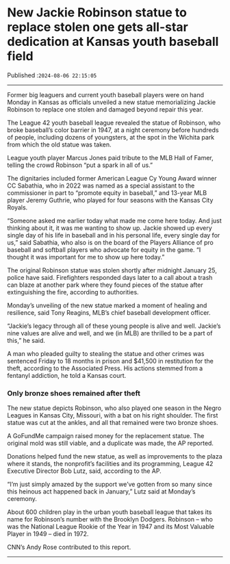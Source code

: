 # New Jackie Robinson statue to replace stolen one gets all-star dedication at Kansas youth baseball field

Published :`2024-08-06 22:15:05`

---

Former big leaguers and current youth baseball players were on hand Monday in Kansas as officials unveiled a new statue memorializing Jackie Robinson to replace one stolen and damaged beyond repair this year.

The League 42 youth baseball league revealed the statue of Robinson, who broke baseball’s color barrier in 1947, at a night ceremony before hundreds of people, including dozens of youngsters, at the spot in the Wichita park from which the old statue was taken.

League youth player Marcus Jones paid tribute to the MLB Hall of Famer, telling the crowd Robinson “put a spark in all of us.”

The dignitaries included former American League Cy Young Award winner CC Sabathia, who in 2022 was named as a special assistant to the commissioner in part to “promote equity in baseball,” and 13-year MLB player Jeremy Guthrie, who played for four seasons with the Kansas City Royals.

“Someone asked me earlier today what made me come here today. And just thinking about it, it was me wanting to show up. Jackie showed up every single day of his life in baseball and in his personal life, every single day for us,” said Sabathia, who also is on the board of the Players Alliance of pro baseball and softball players who advocate for equity in the game. “I thought it was important for me to show up here today.”

The original Robinson statue was stolen shortly after midnight January 25, police have said. Firefighters responded days later to a call about a trash can blaze at another park where they found pieces of the statue after extinguishing the fire, according to authorities.

Monday’s unveiling of the new statue marked a moment of healing and resilience, said Tony Reagins, MLB’s chief baseball development officer.

“Jackie’s legacy through all of these young people is alive and well. Jackie’s nine values are alive and well, and we (in MLB) are thrilled to be a part of this,” he said.

A man who pleaded guilty to stealing the statue and other crimes was sentenced Friday to 18 months in prison and $41,500 in restitution for the theft, according to the Associated Press. His actions stemmed from a fentanyl addiction, he told a Kansas court.

### Only bronze shoes remained after theft

The new statue depicts Robinson, who also played one season in the Negro Leagues in Kansas City, Missouri, with a bat on his right shoulder. The first statue was cut at the ankles, and all that remained were two bronze shoes.

A GoFundMe campaign raised money for the replacement statue. The original mold was still viable, and a duplicate was made, the AP reported.

Donations helped fund the new statue, as well as improvements to the plaza where it stands, the nonprofit’s facilities and its programming, League 42 Executive Director Bob Lutz, said, according to the AP.

“I’m just simply amazed by the support we’ve gotten from so many since this heinous act happened back in January,” Lutz said at Monday’s ceremony.

About 600 children play in the urban youth baseball league that takes its name for Robinson’s number with the Brooklyn Dodgers. Robinson – who was the National League Rookie of the Year in 1947 and its Most Valuable Player in 1949 – died in 1972.

CNN’s Andy Rose contributed to this report.

---

